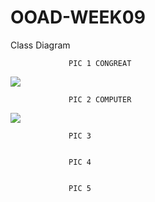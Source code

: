 # OOAD-WEEK09
Class Diagram


                 PIC 1 CONGREAT
                 
                 
                 
![](http://www.plantuml.com/plantuml/img/SoWkIImgAStDuU9ozlTp3t9r355GqDBLLGXt374DKa0J3F9tzaOJ2dRqSq4NSlLrzGlXuk9oICrB0HeD0000)




                 PIC 2 COMPUTER
                 
                 
![](http://www.plantuml.com/plantuml/img/SoWkIImgAStDuU9ozlSD20rn3L9GqDBLLV3rz_CCyGzIG1AsgG6BXmQxegdrTerqydSCSa4J3dBqHHVnHnVn06fpyGpsHXCEy0zt3GeE3GZmYKHt0D3w82ukXzIy5A2h0G00)                 



                 PIC 3
![]()

                 PIC 4
![]()

                 PIC 5
![]()
